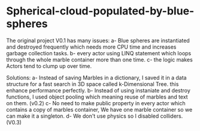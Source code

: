 # Spherical-cloud-populated-by-blue-spheres
The original project V0.1 has many issues:
  a- Blue spheres are instantiated and destroyed frequently which needs more CPU time and increases garbage collection tasks.
  b- every actor using LINQ statement which loops through the whole marble container more than one time.
  c- the logic makes Actors tend to clump up over time.

Solutions:
  a- Instead of saving Marbles in a dictionary, I saved it in a data structure for a fast search in 3D space called k-Dimensional Tree.
     this enhance performance perfectly.
  b- Instead of using instaniate and destroy functions, I used object pooling which meaning reuse of marbles and text on them.  (v0.2)
  c- No need to make public property in every actor which contains a copy of marbles container, We have one marble container so we can make it a singleton.
  d- We don't use physics so I disabled colliders.(V0.3)
